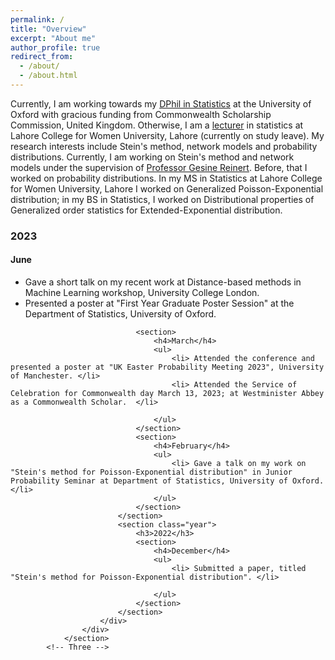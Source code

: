 ```yaml
---
permalink: /
title: "Overview"
excerpt: "About me"
author_profile: true
redirect_from: 
  - /about/
  - /about.html
---
```


Currently, I am working towards my [DPhil in Statistics](https://www.stats.ox.ac.uk/people/anum-fatima) at the University of Oxford with gracious funding from Commonwealth Scholarship Commission, United Kingdom. Otherwise, I am a [lecturer](https://www.lcwu.edu.pk/anum-fatima.html) in statistics at Lahore College for Women University, Lahore (currently on study leave). My research interests include Stein's method, network models and probability distributions. Currently, I am working on Stein's method and network models under the supervision of [Professor Gesine Reinert](https://www.stats.ox.ac.uk/people/gesine-reinert). Before, that I worked on probability distributions. In my MS in Statistics at Lahore College for Women University, Lahore I worked on Generalized Poisson-Exponential distribution; in my BS in Statistics, I worked on Distributional properties of Generalized order statistics for Extended-Exponential distribution.

<section id="three">
					<div id="timeline">
						<div>
							<section class="year">
								<h3>2023</h3>
								<section>
									<h4>June</h4>
									<ul>
										<li> Gave a short talk on my recent work at Distance-based methods in Machine Learning workshop, University College London.  </li>
										<li> Presented a poster at "First Year Graduate Poster Session" at the Department of Statistics, University of Oxford. </li>
									</ul>
								<section>
									
								<section>
									<h4>March</h4>
									<ul>
										<li> Attended the conference and presented a poster at "UK Easter Probability Meeting 2023", University of Manchester. </li>
										<li> Attended the Service of Celebration for Commonwealth day March 13, 2023; at Westminister Abbey as a Commonwealth Scholar.  </li>
										
									</ul>
								</section>
								<section>
									<h4>February</h4>
									<ul>
										<li> Gave a talk on my work on "Stein's method for Poisson-Exponential distribution" in Junior Probability Seminar at Department of Statistics, University of Oxford.  </li>
									</ul>
								</section>
							</section>
							<section class="year">
								<h3>2022</h3>
								<section>
									<h4>December</h4>
									<ul>
										<li> Submitted a paper, titled "Stein's method for Poisson-Exponential distribution". </li>
										
									</ul>
								</section>
							</section>	
						</div>
					</div>
				</section>
			<!-- Three -->
